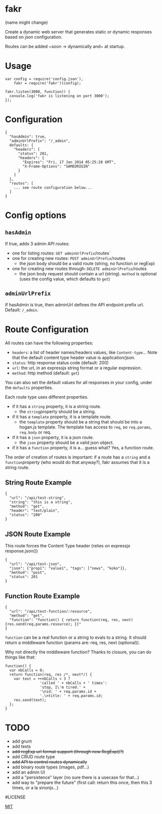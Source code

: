 # fakr

(name might change)

Create a dynamic web server that generates static or dynamic responses based on json configuration.

Routes can be added ~soon -> dynamically and~ at startup.

# Usage

```
var config = require('config.json'),
    fakr = require('fakr')(config);

fakr.listen(3000, function() {
  console.log('fakr is listening on port 3000');
});

```

# Configuration

```
{
  "hasAdmin": true,
  "adminUrlPrefix": "/_admin",
  defaults: {
    "headers": [
      "status": 201,
      "headers": {
        "Expires": "Fri, 17 Jan 2014 05:25:28 GMT",
        "X-Frame-Options": "SAMEORIGIN" 
      }
    ]
  },
  "routes": [
    ... see route configuration below...
  ]
}
```

# Config options

## `hasAdmin`

If true, adds 3 admin API routes:
* one for listing routes: `GET adminUrlPrefix`/routes`
* one for creating new routes: `POST adminUrlPrefix`/routes
  * the json body should be a valid route (string, no function or regExp)
* one for creating new routes through: `DELETE adminUrlPrefix`/routes
  * the json body request should contain a url (string).
  `method` is optional (uses the config value, which defaults to `get`)


## `adminUrlPrefix`

If hasAdmin is true, then adminUrl defines the API endpoint prefix url.
Default: `/_admin`.

# Route Configuration

All routes can have the following properties:

* `headers`: a list of header names/headers values, like `Content-type`...
Note that the default content type header value is application/json.
* `status`: http response status code (default: 200)
* `url`: the url, in an expressjs string format or a regular expression.
* `method`: http method (default: `get`)

You can also set the default values for all responses in your config,
under the `defaults` properties.

Each route type uses different properties.

* if it has a `string` property, it is a string route.
  * the `string`property should be a string.
* if it has a `template` property, it is a template route.
  * the `template` property should be a string that should be into a hogan.js template. 
  The template has access to `req`, so `req.params`, `req.body` or req.
* if it has a `json` property, it is a json route.
  * the `json` property should be a valid json object.
* if it has a `function` property, it is a... guess what?
Yes, a function route.

The order of creation of routes is important: if a route has a `string` and a `function`property
(who would do that anyway?), fakr assumes that it is a string route.

## String Route Example

```
{
  "url": "/api/test-string",
  "string": "this is a string",
  "method": "get",
  "header": "text/plain",
  "status": "200"
}
```

## JSON Route Example

This route forces the Content Type header (relies on expressjs response.json())

```
{
  "url": "/api/test-json",
  "json": {"prop1": "value1", "tags": ["news", "koko"]},
  "method": "post",
  "status": 201
}
```

## Function Route Example

```
{
  "url": "/api/test-function/:resource",
  "method": "get",
  "function": "function() { return function(req, res, next) {res.send(req.params.resource); }}"
}
```

`function` can be a real function or a string to evals to a string.
It should return a middleware function (params are: req, res, next (optional)).

Why not directly the middleware function? Thanks to closure, you can do things like that:

```
function() {
  var nbCalls = 0;
  return function(req, res /*, next*/) {
    var text = ++nbCalls < 3 ?
                'called ' + nbCalls + ' times':
                'stop, I\'m tired.' +
                '\nid: ' + req.params.id +
                '.\ntitle: ' + req.params.id;
    res.send(text);
  };
}
```

# TODO

* add grunt
* add tests
* ~~add regExp url format support (through new RegExp()?)~~
* add CRUD route type
* ~~add API to control routes dynamically~~
* add binary route types (images, pdf...)
* add an admin UI
* add a "persistence" layer (no sure there is a usecase for that...)
* add way to "prepare the future" (first call: return this once, then this 3 times, or a la sinonjs...)

#LICENSE

[MIT](./LICENSE.txt)
